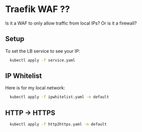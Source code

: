 # Traefik WAF ??

Is it a WAF to only allow traffic from local IPs? Or is it a firewall?

## Setup

To set the LB service to see your IP:
```bash
  kubectl apply -f service.yaml
```

## IP Whitelist

Here is for my local network:

```bash
  kubectl apply -f ipwhitelist.yaml -n default
```

## HTTP -> HTTPS

```bash
  kubectl apply -f http2https.yaml -n default
```